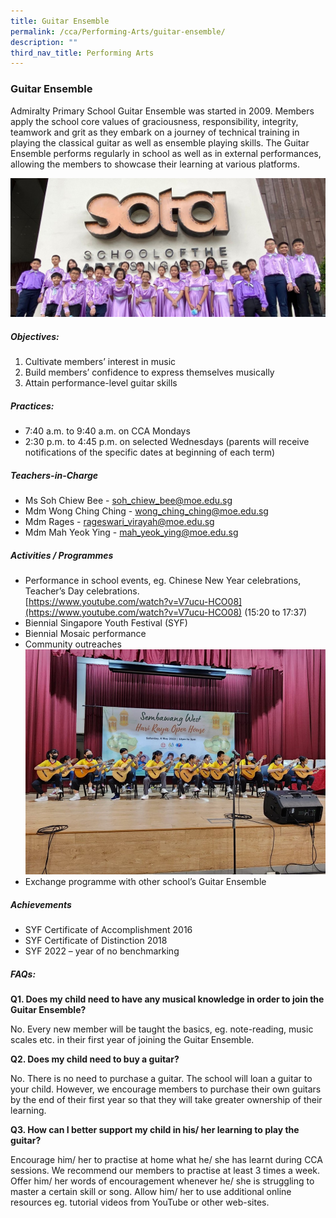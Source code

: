```yaml
---
title: Guitar Ensemble
permalink: /cca/Performing-Arts/guitar-ensemble/
description: ""
third_nav_title: Performing Arts
---
```

### Guitar Ensemble

Admiralty Primary School Guitar Ensemble was started in 2009. Members apply the school core values of graciousness, responsibility, integrity, teamwork and grit as they embark on a journey of technical training in playing the classical guitar as well as ensemble playing skills. The Guitar Ensemble performs regularly in school as well as in external performances, allowing the members to showcase their learning at various platforms.

![](/images/CCA/GE1.jpg)
##### Objectives:

1. Cultivate members’ interest in music
2. Build members’ confidence to express themselves musically
3. Attain performance-level guitar skills

##### Practices:

- 7:40 a.m. to 9:40 a.m. on CCA Mondays
- 2:30 p.m. to 4:45 p.m. on selected Wednesdays (parents will receive notifications of the specific dates at beginning of each term)

##### Teachers-in-Charge

- Ms Soh Chiew Bee - <a href="mailto: soh_chiew_bee@moe.edu.sg">soh_chiew_bee@moe.edu.sg</a>
- Mdm Wong Ching Ching - <a href="mailto: wong_ching_ching@moe.edu.sg">wong_ching_ching@moe.edu.sg</a>
- Mdm Rages - <a href="mailto:  rageswari_virayah@moe.edu.sg">rageswari_virayah@moe.edu.sg</a>
- Mdm Mah Yeok Ying - <a href="mailto: mah_yeok_ying@moe.edu.sg">mah_yeok_ying@moe.edu.sg
</a>


##### Activities / Programmes

- Performance in school events, eg. Chinese New Year celebrations, Teacher’s Day celebrations. <br>
[https://www.youtube.com/watch?v=V7ucu-HCO08](https://www.youtube.com/watch?v=V7ucu-HCO08) (15:20 to 17:37)
- Biennial Singapore Youth Festival (SYF)
- Biennial Mosaic performance
- Community outreaches
![2023 Performance at Sembawang West Hari Raya Open House](/images/2023_guitar.jpg)
- Exchange programme with other school’s Guitar Ensemble

##### Achievements

- SYF Certificate of Accomplishment 2016
- SYF Certificate of Distinction 2018
- SYF 2022 – year of no benchmarking


##### FAQs:

**Q1. Does my child need to have any musical knowledge in order to join the Guitar Ensemble?**

No. Every new member will be taught the basics, eg. note-reading, music scales etc. in their first year of joining the Guitar Ensemble.

**Q2. Does my child need to buy a guitar?**

No. There is no need to purchase a guitar. The school will loan a guitar to your child. However, we encourage members to purchase their own guitars by the end of their first year so that they will take greater ownership of their learning.

**Q3. How can I better support my child in his/ her learning to play the guitar?**

Encourage him/ her to practise at home what he/ she has learnt during CCA sessions. We recommend our members to practise at least 3 times a week.
Offer him/ her words of encouragement whenever he/ she is struggling to master a certain skill or song. Allow him/ her to use additional online resources eg. tutorial videos from YouTube or other web-sites.